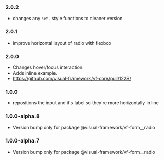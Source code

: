 ### 2.0.2

* changes any `set-` style functions to cleaner version

### 2.0.1

* improve horizontal layout of radio with flexbox

### 2.0.0

* Changes hover/focus interaction.
* Adds inline example.
* https://github.com/visual-framework/vf-core/pull/1228/

### 1.0.0

* repositions the input and it's label so they're more horizontally in line

### 1.0.0-alpha.8

* Version bump only for package @visual-framework/vf-form__radio

### 1.0.0-alpha.7

* Version bump only for package @visual-framework/vf-form__radio
